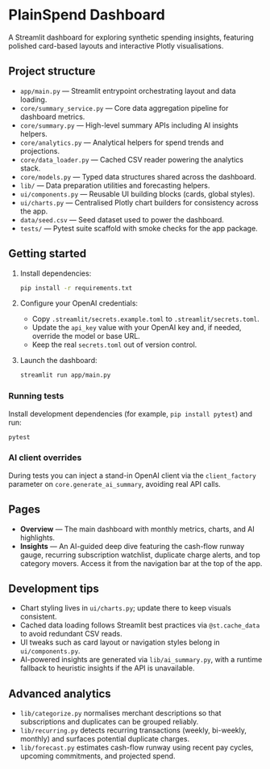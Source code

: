 # PlainSpend Dashboard

A Streamlit dashboard for exploring synthetic spending insights, featuring polished card-based layouts and interactive Plotly visualisations.

## Project structure

- `app/main.py` — Streamlit entrypoint orchestrating layout and data loading.
- `core/summary_service.py` — Core data aggregation pipeline for dashboard metrics.
- `core/summary.py` — High-level summary APIs including AI insights helpers.
- `core/analytics.py` — Analytical helpers for spend trends and projections.
- `core/data_loader.py` — Cached CSV reader powering the analytics stack.
- `core/models.py` — Typed data structures shared across the dashboard.
- `lib/` — Data preparation utilities and forecasting helpers.
- `ui/components.py` — Reusable UI building blocks (cards, global styles).
- `ui/charts.py` — Centralised Plotly chart builders for consistency across the app.
- `data/seed.csv` — Seed dataset used to power the dashboard.
- `tests/` — Pytest suite scaffold with smoke checks for the app package.

## Getting started

1. Install dependencies:

   ```bash
   pip install -r requirements.txt
   ```

2. Configure your OpenAI credentials:

   - Copy `.streamlit/secrets.example.toml` to `.streamlit/secrets.toml`.
   - Update the `api_key` value with your OpenAI key and, if needed, override the model or base URL.
   - Keep the real `secrets.toml` out of version control.

3. Launch the dashboard:

   ```bash
   streamlit run app/main.py
   ```

### Running tests

Install development dependencies (for example, `pip install pytest`) and run:

```bash
pytest
```

### AI client overrides

During tests you can inject a stand-in OpenAI client via the `client_factory` parameter on `core.generate_ai_summary`, avoiding real API calls.

## Pages

- **Overview** — The main dashboard with monthly metrics, charts, and AI highlights.
- **Insights** — An AI-guided deep dive featuring the cash-flow runway gauge, recurring subscription watchlist, duplicate charge alerts, and top category movers. Access it from the navigation bar at the top of the app.

## Development tips

- Chart styling lives in `ui/charts.py`; update there to keep visuals consistent.
- Cached data loading follows Streamlit best practices via `@st.cache_data` to avoid redundant CSV reads.
- UI tweaks such as card layout or navigation styles belong in `ui/components.py`.
- AI-powered insights are generated via `lib/ai_summary.py`, with a runtime fallback to heuristic insights if the API is unavailable.

## Advanced analytics

- `lib/categorize.py` normalises merchant descriptions so that subscriptions and duplicates can be grouped reliably.
- `lib/recurring.py` detects recurring transactions (weekly, bi-weekly, monthly) and surfaces potential duplicate charges.
- `lib/forecast.py` estimates cash-flow runway using recent pay cycles, upcoming commitments, and projected spend.
